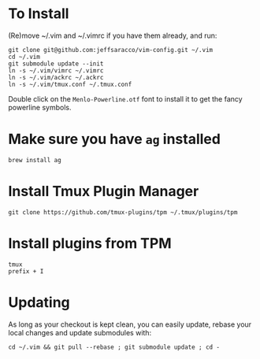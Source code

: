 # To Install

(Re)move ~/.vim and ~/.vimrc if you have them already, and run:

    git clone git@github.com:jeffsaracco/vim-config.git ~/.vim
    cd ~/.vim
    git submodule update --init
    ln -s ~/.vim/vimrc ~/.vimrc
    ln -s ~/.vim/ackrc ~/.ackrc
    ln -s ~/.vim/tmux.conf ~/.tmux.conf

Double click on the `Menlo-Powerline.otf` font to install it to get the fancy powerline symbols.

# Make sure you have `ag` installed

    brew install ag

# Install Tmux Plugin Manager

    git clone https://github.com/tmux-plugins/tpm ~/.tmux/plugins/tpm

# Install plugins from TPM

    tmux
    prefix + I

# Updating

As long as your checkout is kept clean, you can easily update, rebase your local changes and update submodules with:

    cd ~/.vim && git pull --rebase ; git submodule update ; cd -

